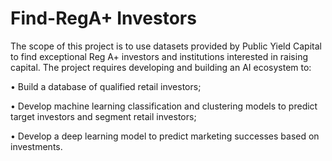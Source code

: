 # Find-RegA+ Investors

The scope of this project is to use datasets provided by Public Yield Capital to find exceptional Reg A+ investors and institutions interested in raising capital. The project requires developing and building an AI ecosystem to:

• Build a database of qualified retail investors;

• Develop machine learning classification and clustering models to predict target investors and segment retail investors;

• Develop a deep learning model to predict marketing successes based on investments.
